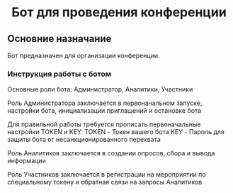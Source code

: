 # <p align="center">Бот для проведения конференции

## Основние назначание 

Бот предназначен для организации конференции.

### Инструкция работы с ботом

Основные роли бота: Администратор, Аналитики, Участники

Роль Администратора заключается в первоначальном запуске, настройки бота, инициализации приглашений и остановке бота

Для правильной работы требуется прописать первоначальные настройки TOKEN и KEY:
TOKEN - Токен вашего бота
KEY - Пароль для защиты бота от несанкционированного перехвата


Роль Аналитиков заключается в создании опросов, сбора и вывода информации



Роль Участников заключается в регистрации на мероприятии по специальному токену и обратная связи на запросы Аналитиков

